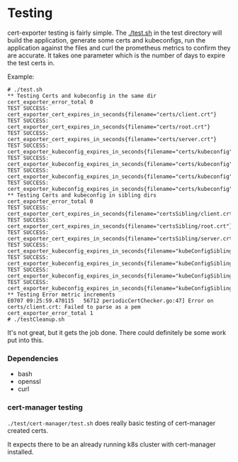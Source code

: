 # Testing

cert-exporter testing is fairly simple.  The [./test.sh](../test/test.sh) in the test directory will build the application, generate some certs and kubeconfigs, run the application against the files and curl the prometheus metrics to confirm they are accurate.  It takes one parameter which is the number of days to expire the test certs in.

Example:

```
# ./test.sh
** Testing Certs and kubeconfig in the same dir
cert_exporter_error_total 0
TEST SUCCESS: cert_exporter_cert_expires_in_seconds{filename="certs/client.crt"}
TEST SUCCESS: cert_exporter_cert_expires_in_seconds{filename="certs/root.crt"}
TEST SUCCESS: cert_exporter_cert_expires_in_seconds{filename="certs/server.crt"}
TEST SUCCESS: cert_exporter_kubeconfig_expires_in_seconds{filename="certs/kubeconfig",name="cluster1",type="cluster"}
TEST SUCCESS: cert_exporter_kubeconfig_expires_in_seconds{filename="certs/kubeconfig",name="cluster2",type="cluster"}
TEST SUCCESS: cert_exporter_kubeconfig_expires_in_seconds{filename="certs/kubeconfig",name="user1",type="user"}
TEST SUCCESS: cert_exporter_kubeconfig_expires_in_seconds{filename="certs/kubeconfig",name="user2",type="user"}
** Testing Certs and kubeconfig in sibling dirs
cert_exporter_error_total 0
TEST SUCCESS: cert_exporter_cert_expires_in_seconds{filename="certsSibling/client.crt"}
TEST SUCCESS: cert_exporter_cert_expires_in_seconds{filename="certsSibling/root.crt"}
TEST SUCCESS: cert_exporter_cert_expires_in_seconds{filename="certsSibling/server.crt"}
TEST SUCCESS: cert_exporter_kubeconfig_expires_in_seconds{filename="kubeConfigSibling/kubeconfig",name="cluster1",type="cluster"}
TEST SUCCESS: cert_exporter_kubeconfig_expires_in_seconds{filename="kubeConfigSibling/kubeconfig",name="cluster2",type="cluster"}
TEST SUCCESS: cert_exporter_kubeconfig_expires_in_seconds{filename="kubeConfigSibling/kubeconfig",name="user1",type="user"}
TEST SUCCESS: cert_exporter_kubeconfig_expires_in_seconds{filename="kubeConfigSibling/kubeconfig",name="user2",type="user"}
** Testing Error metric increments
E0707 09:25:59.470115   56712 periodicCertChecker.go:47] Error on certs/client.crt: Failed to parse as a pem
cert_exporter_error_total 1
# ./testCleanup.sh
```

It's not great, but it gets the job done.  There could definitely be some work put into this.

### Dependencies

- bash
- openssl
- curl

### cert-manager testing

`./test/cert-manager/test.sh` does really basic testing of cert-manager created certs.

It expects there to be an already running k8s cluster with cert-manager installed.